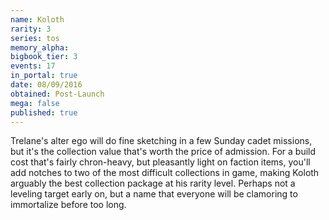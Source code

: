 ```yaml
---
name: Koloth
rarity: 3
series: tos
memory_alpha:
bigbook_tier: 3
events: 17
in_portal: true
date: 08/09/2016
obtained: Post-Launch
mega: false
published: true
---
```


Trelane's alter ego will do fine sketching in a few Sunday cadet missions, but it's the collection value that's worth the price of admission. For a build cost that's fairly chron-heavy, but pleasantly light on faction items, you'll add notches to two of the most difficult collections in game, making Koloth arguably the best collection package at his rarity level. Perhaps not a leveling target early on, but a name that everyone will be clamoring to immortalize before too long.
